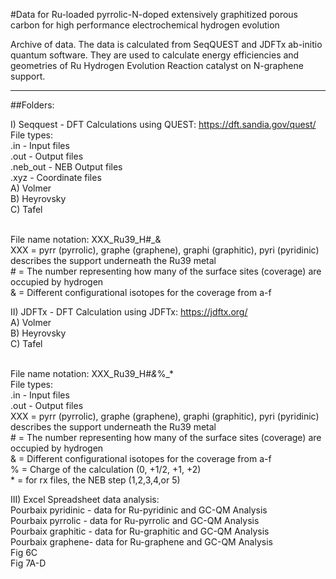 #Data for Ru-loaded pyrrolic-N-doped extensively graphitized porous carbon for high performance electrochemical hydrogen evolution

Archive of data.  The data is calculated from SeqQUEST and JDFTx ab-initio quantum software.  They are used to calculate energy efficiencies and geometries of Ru Hydrogen Evolution Reaction catalyst on N-graphene support.

<hr/>

##Folders:

I) Seqquest - DFT Calculations using QUEST:  https://dft.sandia.gov/quest/
<br>	File types:
<br>		.in - Input files
<br>		.out - Output files
<br>        .neb_out - NEB Output files
<br>		.xyz - Coordinate files
<br>	A)  Volmer
<br>	B)  Heyrovsky
<br>	C)  Tafel 

<br>File name notation:  XXX_Ru39_H#_&
			<br>XXX = pyrr (pyrrolic), graphe (graphene), graphi (graphitic), pyri (pyridinic)
				describes the support underneath the Ru39 metal
			<br># = The number representing how many of the surface sites (coverage) are occupied by hydrogen
			<br>& = Different configurational isotopes for the coverage from a-f

II)  JDFTx - DFT Calculation using JDFTx:  https://jdftx.org/
<br>	A)  Volmer
<br>	B)  Heyrovsky
<br>	C)  Tafel

<br>File name notation:  XXX_Ru39_H#_&_%_*
<br>	File types:
<br>		.in - Input files
<br>		.out - Output files
			<br>XXX = pyrr (pyrrolic), graphe (graphene), graphi (graphitic), pyri (pyridinic)
				describes the support underneath the Ru39 metal
			<br># = The number representing how many of the surface sites (coverage) are occupied by hydrogen
			<br>& = Different configurational isotopes for the coverage from a-f
			<br>% = Charge of the calculation (0, +1/2, +1, +2)
			<br>* = for rx files, the NEB step (1,2,3,4,or 5)


III)  Excel Spreadsheet data analysis:
<br>  Pourbaix pyridinic - data for Ru-pyridinic and GC-QM Analysis 
<br>  Pourbaix pyrrolic - data for Ru-pyrrolic and GC-QM Analysis 
<br>  Pourbaix graphitic - data for Ru-graphitic and GC-QM Analysis 
<br>  Pourbaix graphene- data for Ru-graphene and GC-QM Analysis 
<br>  Fig 6C
<br>  Fig 7A-D
